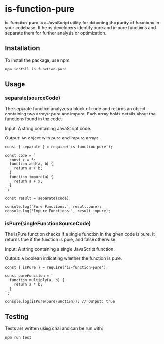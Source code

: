 # is-function-pure

is-function-pure is a JavaScript utility for detecting the purity of functions in your codebase. It helps developers identify pure and impure functions and separate them for further analysis or optimization.


## Installation
To install the package, use npm:

```
npm install is-function-pure
```


## Usage
### separate(sourceCode)
The separate function analyzes a block of code and returns an object containing two arrays: pure and impure. Each array holds details about the functions found in the code.

Input: A string containing JavaScript code.

Output: An object with pure and impure arrays.


```
const { separate } = require('is-function-pure');

const code = `
  const x = 5;
  function add(a, b) {
    return a + b;
  }
  function impure(a) {
    return a + x;
  }
`;

const result = separate(code);

console.log('Pure Functions:', result.pure);
console.log('Impure Functions:', result.impure);
```



### isPure(singleFunctionSourseCode)
The isPure function checks if a single function in the given code is pure. It returns true if the function is pure, and false otherwise.

Input: A string containing a single JavaScript function.

Output: A boolean indicating whether the function is pure.


```
const { isPure } = require('is-function-pure');

const pureFunction = `
  function multiply(a, b) {
    return a * b;
  }
`;

console.log(isPure(pureFunction)); // Output: true
```

## Testing
Tests are written using chai and can be run with:


```
npm run test
```
